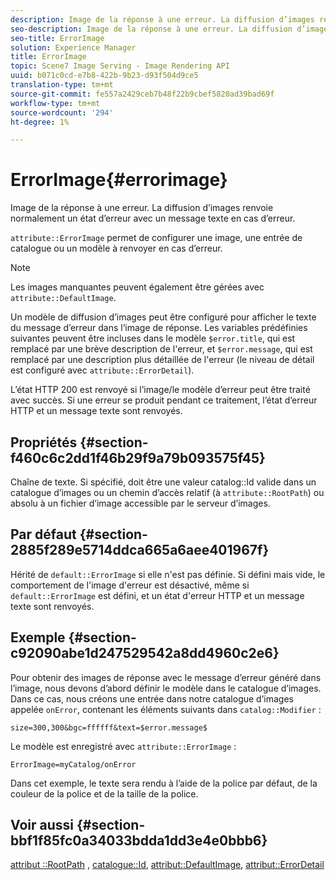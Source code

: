 ```yaml
---
description: Image de la réponse à une erreur. La diffusion d’images renvoie normalement un état d’erreur avec un message texte en cas d’erreur.
seo-description: Image de la réponse à une erreur. La diffusion d’images renvoie normalement un état d’erreur avec un message texte en cas d’erreur.
seo-title: ErrorImage
solution: Experience Manager
title: ErrorImage
topic: Scene7 Image Serving - Image Rendering API
uuid: b071c0cd-e7b8-422b-9b23-d93f504d9ce5
translation-type: tm+mt
source-git-commit: fe557a2429ceb7b48f22b9cbef5820ad39bad69f
workflow-type: tm+mt
source-wordcount: '294'
ht-degree: 1%

---
```



# ErrorImage{#errorimage}

Image de la réponse à une erreur. La diffusion d’images renvoie normalement un état d’erreur avec un message texte en cas d’erreur.

`attribute::ErrorImage` permet de configurer une image, une entrée de catalogue ou un modèle à renvoyer en cas d’erreur.

>[!NOTE]
>
>Les images manquantes peuvent également être gérées avec `attribute::DefaultImage`.

Un modèle de diffusion d’images peut être configuré pour afficher le texte du message d’erreur dans l’image de réponse. Les variables prédéfinies suivantes peuvent être incluses dans le modèle `$error.title`, qui est remplacé par une brève description de l&#39;erreur, et `$error.message`, qui est remplacé par une description plus détaillée de l&#39;erreur (le niveau de détail est configuré avec `attribute::ErrorDetail`).

L’état HTTP 200 est renvoyé si l’image/le modèle d’erreur peut être traité avec succès. Si une erreur se produit pendant ce traitement, l’état d’erreur HTTP et un message texte sont renvoyés.

## Propriétés {#section-f460c6c2dd1f46b29f9a79b093575f45}

Chaîne de texte. Si spécifié, doit être une valeur catalog::Id valide dans un catalogue d’images ou un chemin d’accès relatif (à `attribute::RootPath`) ou absolu à un fichier d’image accessible par le serveur d’images.

## Par défaut {#section-2885f289e5714ddca665a6aee401967f}

Hérité de `default::ErrorImage` si elle n&#39;est pas définie. Si défini mais vide, le comportement de l&#39;image d&#39;erreur est désactivé, même si `default::ErrorImage` est défini, et un état d&#39;erreur HTTP et un message texte sont renvoyés.

## Exemple {#section-c92090abe1d247529542a8dd4960c2e6}

Pour obtenir des images de réponse avec le message d’erreur généré dans l’image, nous devons d’abord définir le modèle dans le catalogue d’images. Dans ce cas, nous créons une entrée dans notre catalogue d’images appelée `onError`, contenant les éléments suivants dans `catalog::Modifier` :

`size=300,300&bgc=ffffff&text=$error.message$`

Le modèle est enregistré avec `attribute::ErrorImage` :

`ErrorImage=myCatalog/onError`

Dans cet exemple, le texte sera rendu à l’aide de la police par défaut, de la couleur de la police et de la taille de la police.

## Voir aussi {#section-bbf1f85fc0a34033bdda1dd3e4e0bbb6}

[attribut ::RootPath](../../../../../is-api/image-catalog/image-serving-api-ref/c-image-catalog-reference/c-attributes-reference/r-rootpath.md#reference-17d57e5967be403b8408fa7214017494) ,  [catalogue::Id](/help/aem-is-ir-api/is-api/image-catalog/image-serving-api-ref/c-image-catalog-reference/c-image-svg-data-reference/c-image-data-reference/r-id-cat.md),  [attribut::DefaultImage](../../../../../is-api/image-catalog/image-serving-api-ref/c-image-catalog-reference/c-attributes-reference/r-is-cat-defaultimage.md#reference-8e9900e129f54ed68462a3c2fc3bc433),  [attribut::ErrorDetail](../../../../../is-api/image-catalog/image-serving-api-ref/c-image-catalog-reference/c-attributes-reference/r-errordetail.md#reference-4987c8cddcba4c88960170e49cafc561)
